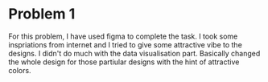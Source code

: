 
# Problem 1 

For this problem, I have used figma to complete the task.
I took some inspriations from internet and I tried to give some attractive vibe to the designs.
I didn't do much with the data visualisation part. Basically changed the whole design for those partiular designs with the hint of attractive colors.